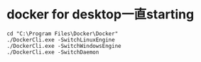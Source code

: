 # docker for desktop一直starting

```
cd "C:\Program Files\Docker\Docker"
./DockerCli.exe -SwitchLinuxEngine
./DockerCli.exe -SwitchWindowsEngine
./DockerCli.exe -SwitchDaemon
```
